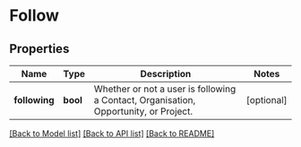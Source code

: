 # Follow

## Properties
Name | Type | Description | Notes
------------ | ------------- | ------------- | -------------
**following** | **bool** | Whether or not a user is following a Contact, Organisation, Opportunity, or Project. | [optional] 

[[Back to Model list]](../README.md#documentation-for-models) [[Back to API list]](../README.md#documentation-for-api-endpoints) [[Back to README]](../README.md)


